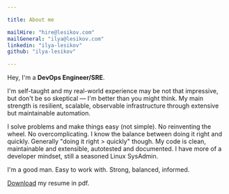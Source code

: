 ```yaml
---

title: About me

mailHire: "hire@lesikov.com"
mailGeneral: "ilya@lesikov.com"
linkedin: "ilya-lesikov"
github: "ilya-lesikov"

---
```


Hey, I'm a **DevOps Engineer/SRE**.

I'm self-taught and my real-world experience may be not that impressive, but don't be so skeptical — I'm better than you might think. My main strength is resilient, scalable, observable infrastructure through extensive but maintainable automation.

I solve problems and make things easy (not simple). No reinventing the wheel. No overcomplicating. I know the balance between doing it right and quickly. Generally "doing it right > quickly" though. My code is clean, maintainable and extensible, autotested and documented. I have more of a developer mindset, still a seasoned Linux SysAdmin.

I'm a good man. Easy to work with. Strong, balanced, informed.

[Download](https://github.com/ilya-lesikov/resume/raw/master/resume-DevOps-Ilya-Lesikov.pdf) my resume in pdf.
